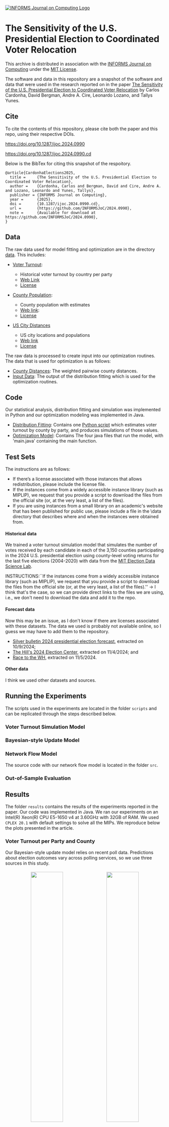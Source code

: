 [![INFORMS Journal on Computing Logo](https://INFORMSJoC.github.io/logos/INFORMS_Journal_on_Computing_Header.jpg)](https://pubsonline.informs.org/journal/ijoc)


# **The Sensitivity of the U.S. Presidential Election to Coordinated Voter Relocation**


This archive is distributed in association with the [INFORMS Journal on
Computing](https://pubsonline.informs.org/journal/ijoc) under the [MIT License](LICENSE).


The software and data in this repository are a snapshot of the software and data
that were used in the research reported on in the paper 
[The Sensitivity of the U.S. Presidential Election to Coordinated Voter Relocation](https://doi.org/10.1287/ijoc.2024.0990) by Carlos Cardonha, David Bergman, Andre A. Cire, Leonardo Lozano, and Tallys Yunes.








## Cite

To cite the contents of this repository, please cite both the paper and this repo, using their respective DOIs.

https://doi.org/10.1287/ijoc.2024.0990

https://doi.org/10.1287/ijoc.2024.0990.cd

Below is the BibTex for citing this snapshot of the respoitory.

```
@article{CardonhaElections2025,
  title =     {The Sensitivity of the U.S. Presidential Election to Coordinated Voter Relocation},
  author =    {Cardonha, Carlos and Bergman, David and Cire, Andre A. and Lozano, Leonardo and Yunes, Tallys},
  publisher = {INFORMS Journal on Computing},
  year =      {2025},
  doi =       {10.1287/ijoc.2024.0990.cd},
  url =       {https://github.com/INFORMSJoC/2024.0990},
  note =      {Available for download at https://github.com/INFORMSJoC/2024.0990},
}  
```


## **Data**

The raw data used for model fitting and optimization are in the directory [data](data/). This includes:

- [Voter Turnout](data/countypres_2000-2020.csv):
  - Historical voter turnout by country per party
  - [Web Link](https://dataverse.harvard.edu/dataset.xhtml?persistentId=doi%3A10.7910%2FDVN%2FVOQCHQ)
  - [License](https://creativecommons.org/publicdomain/zero/1.0/)

- [County Population](data/cc-est2022-agesex-all.csv):
  - County population with estimates
  - [Web link](https://www.census.gov/data/tables/time-series/demo/popest/2020s-counties-detail.html): 
  - [License](https://www.census.gov/data/software/x13as/disclaimer.html)

- [US City Distances](data/uscities.csv)
  - US city locations and populations
  - [Web link](https://simplemaps.com/data/us-cities)
  - [License](https://creativecommons.org/licenses/by/4.0/)


The raw data is processed to create input into our optimization routines. The data that is used for optimization is as follows:

- [County Distances](data/county_dist.csv): The weighted pairwise county distances.
- [Input Data](data/InputData.csv): The output of the distribution fitting which is used for the optimization routines.

## **Code**

Our statistical analysis, distribution fitting and simulation was implemented in Python and our optimization modeling was implemented in Java.  
- [Distribution Fitting](code/Distribution%20Fitting/): Contains one [Python script](code/distribution_fitting_simulation.py) which estimates voter turnout by county by party, and produces simulations of those values.
- [Optimization Model](code/Optimization%20Model/): Contains The four java files that run the model, with 'main.java' containing the main function.


## **Test Sets**



The instructions are as follows:
- If there’s a license associated with those instances that allows redistribution, please include the license file. 
- If the instances come from a widely accessible instance library (such as MIPLIP), we request that you provide a script to download the files from the official site (or, at the very least, a list of the files). 
- If you are using instances from a small library on an academic's website that has been published for public use, please include a file in the \data directory that describes where and when the instances were obtained from. 



#### Historical data

We trained a voter turnout simulation model that simulates the number of votes received by each candidate in each of the 3,150 counties participating in the 2024 U.S. presidential election using county-level voting returns for the last five elections (2004-2020) with data from the [MIT Election Data Science Lab](https://electionlab.mit.edu/).  


INSTRUCTIONS:``If the instances come from a widely accessible instance library (such as MIPLIP), we request that you provide a script to download the files from the official site (or, at the very least, a list of the files).'' -> I think that's the case, so we can provide direct links to the files we are using, i.e., we don't need to download the data and add it to the repo. 


#### Forecast data

Now this may be an issue, as I don't know if there are licenses associated with these datasets. The data we used is probably not available online, so I guess we may have to add them to the repository. 


-  [Silver bulletin 2024 presidential election forecast](https://www.natesilver.net/p/nate-silver-2024-president-election-polls-model), extracted on 10/9/2024;
- [The Hill's 2024 Election Center](https://elections2024.thehill.com/), extracted on 11/4/2024; and
-  [Race to the WH](https://www.racetothewh.com/), extracted on 11/5/2024.



#### Other data

I think we used other datasets and sources. 



## **Running the Experiments**

The scripts used in the experiments are located in the folder `scripts` and can be replicated through the steps described below.


### Voter Turnout Simulation Model


### Bayesian-style Update Model




### Network Flow Model


The source code with our network flow model is located in the folder `src`.


### Out-of-Sample Evaluation


## **Results**

The folder `results` contains the results of the experiments reported in the paper. Our code was implemented in Java. We ran our experiments on an Intel(R) Xeon(R) CPU E5-1650 v4 at 3.60GHz with 32GB of RAM. We used `CPLEX 20.1` with default settings to solve all the MIPs. We reproduce below the plots presented in the article. 





### Voter Turnout per Party and County

Our Bayesian-style update model relies on recent poll data. Predictions about election outcomes vary across polling services, so we use three sources in this study. 

<!-- 




![Republican uncalibrated](results/figures/NS%20Republican%20Uncalibrated.jpg)
![Democrat uncalibrated](results/figures/NS%20Democrat%20Uncalibrated.jpg) 

#### Calibrated voter turnout based on Silver Bulletin 


![Republican NS](results/figures/NS%20Republican%20Calibrated.jpg)

![Democrat NS](results/figures/NS%20Democrat%20Calibrated.jpg)


#### Calibrated voter turnout based on The Hill 

![Republican Hill](results/figures/HILL%20Republican%20Calibrated.jpg)

![Democrat Hill](results/figures/HILL%20Democrat%20Calibrated.jpg)

#### Calibrated voter turnout based on RTWH 

![Republican RTWH](results/figures/RTWH%20Republican%20Calibrated.jpg)

![Democrat RTWH](results/figures/RTWH%20Democrat%20Calibrated.jpg)

-->


<div style="text-align:center;">
  <img src="results/figures/NS%20Republican%20Uncalibrated.jpg" style="width:45%; display:inline-block;  margin:1%;" />
  <img src="results/figures/NS%20Democrat%20Uncalibrated.jpg" style="width:45%; display:inline-block;  margin:1%;" />
  <p><em>Uncalibrated voter turnout</em></p>
</div>


<div style="text-align:center;">
  <img src="results/figures/NS%20Republican%20Calibrated.jpg" style="width:45%; display:inline-block;  margin:1%;" />
  <img src="results/figures/NS%20Democrat%20Calibrated.jpg" style="width:45%; display:inline-block;  margin:1%;" />
  <p><em>Calibrated voter turnout based on <a href="https://www.natesilver.net/p/nate-silver-2024-president-election-polls-model">Silver Bulletin</a> (extracted on 10/9/2024).
  </em></p>
</div>


<div style="text-align:center;">
  <img src="results/figures/HILL%20Republican%20Calibrated.jpg" style="width:45%; display:inline-block;  margin:1%;" />
  <img src="results/figures/HILL%20Democrat%20Calibrated.jpg" style="width:45%; display:inline-block;  margin:1%;" />
  <p><em>Calibrated voter turnout based on <a href="https://elections2024.thehill.com/">The Hill</a> (extracted on 11/4/2024).
  </em></p>
</div>


<div style="text-align:center;">
  <img src="results/figures/RTWH%20Republican%20Calibrated.jpg" style="width:45%; display:inline-block;  margin:1%;" />
  <img src="results/figures/RTWH%20Democrat%20Calibrated.jpg" style="width:45%; display:inline-block;  margin:1%;" />
  <p><em>Calibrated voter turnout based on <a href="https://www.racetothewh.com/">Race to the WH</a> (extracted on 11/5/2024).
  </em></p>
</div>






### Popular vote in the last U.S. presidential elections

![Popular votes](results/figures/PercentEligibleVoters.png)


### Histogram of Bayesian update factors across polling sites


![Histogram](results/figures/histbayes.jpg)


### Sensibility to Movement Cap

We study the sensitivity of our results to the fraction by which the population of a county may change. We run the modified network flow model for 100,000 movements and parameters $\delta \in \{1, 0.1, 0.05, 0.025, 0.01\}$, using optimization and evaluation sets derived from [Silver Bulletin](results/figures/silver.pdf), [The Hill](results/figures/hill.pdf), and [Race to the WH](results/figures/race.pdf).




### Prescribed Moving Strategy

Movement patterns for 50,000 people for Republicans (top) and Democrats (bottom), and impact of the number of people moved on the probability of winning for different relocation sizes (line plot).

![Movements](results/figures/Figure2.png)

